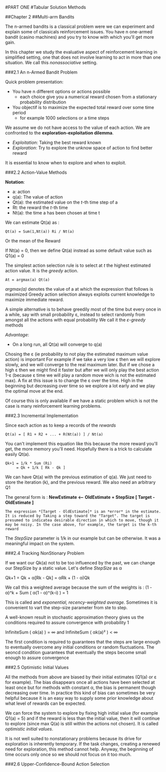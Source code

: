 #PART ONE
#Tabular Solution Methods

##Chapter 2
##Multi-arm Bandits

The n-armed bandits is a classical problem were we can experiment and explain some of classicals reinforcement issues.
You have n one-armed bandit (casino machines) and you try to know with which you'll get more gain.

In this chapter we study the evaluative aspect of reinforcement learning in simplified setting, one that does not involve learning to act in more than one situation. We call this *nonassociative* setting.

###2.1 An n-Armed Bandit Problem

Quick problem presentation:
- You have n different options or actions possible
  - each choice give you a numerical reward chosen from a stationary probability distribution
- You objectif is to maximize the expected total reward over some time period
  - for example 1000 selections or a time steps

We assume we do not have access to the value of each action.
We are confronted to the **exploration-exploitation dilemma**.
- *Exploitation*: Taking the best reward known
- *Exploration*: Try to explore the unknow space of action to find better reward

It is essential to know when to explore and when to exploit.

###2.2 Action-Value Methods

**Notation**:
- a: action
- q(a): The value of action
- Qt(a): the estimated value on the *t*-th time step of a
- Rt: the reward the *t*-th time
- Nt(a): the time a has been chosen at time t

We can estimate Qt(a) as :
```
Qt(a) = Sum(1,Nt(a)) Ri / Nt(a)
```
Or the mean of the Reward

If Nt(a) = 0, then we define Qt(a) instead as some default value such as Q1(a) = 0

The simplest action selection rule is to select at *t* the highest estimated action value.
It is the *greedy* action.

```
At = argmax(a) Qt(a)
```
*argmax(a)* denotes the value of a at which the expression that follows is maximized
Greedy action selection always exploits current knowledge to maximize immediate reward.

A simple alternative is to behave greedily most of the time but every once in a while, say with small probability &epsilon;, instead to select randomly from amongst all the actions with equal probability
We call it the *&epsilon;-greedy* methods

*Advantage*:
- On a long run, all Qt(a) will converge to q(a)

Chosing the &epsilon; (ie probability to not play the estimated maximum value action) is  important
For example if we take a very low &epsilon; then we will explore slowly, and we will converge to the real maximum later.
But if we chose a high &epsilon; then we might find it faster but after we will only play the best action 1-&epsilon; (because &epsilon; time we will play a random move wich is not the estimated max).
A fix at this issue is to change the &epsilon; over the time. High in the beginning but decreasing over time so we explore a lot early and we play the optimal move at the end.

Of course this is only available if we have a static problem which is not the case is many reinforcement learning problems.

###2.3 Incremental Implementation

Since each action as to keep a records of the *rewards*

```
Qt(a) = [ R1 + R2 + ... + R(Nt(a)) ] / Nt(a)
```

You can't implement this equation like this because the more reward you'll get, the more memory you'll need.
Hopefully there is a trick to calculate easily Qt(a).

```
Qk+1 = 1/k * Sum (Ri)
     = Qk + 1/k [ Rk - Qk ]
```

We can have Qt(a) with the previous estimation of q(a).
We just need to store the iteration (k), and the previous reward.
We also need an arbitrary Q1

The general form is :
**NewEstimate <-- OldEstimate + StepSize [ Target - OldEstimate ]**

```quote
The expression *[Target - OldEstimate]* is an *error* in the estimate. It is reduced by Taking a step toward the "Target". The target is presumed to indicatea desirable direction in which to move, though it may be noisy. In the case above, for example, the target is the k-th reward
```
The *StepSize* parameter is 1/k in our example but can be otherwise. It was a meaningful impact on the system.

###2.4 Tracking NonStionary Problem

If we want our Qk(a) not to be too influenced by the past, we can change our StepSize by a static value.
Let's define *StepSize* as &alpha;

Qk+1 = Qk + &alpha;[Rk - Qk]
     = &alpha;Rk + (1 - &alpha;)Qk

We call this a weighted average because the sum of the weights is :
(1 - &alpha;)^k + Sum ( &alpha;(1 - &alpha;)^(k-i) ) = 1

This is called and *exponential, recency-weighted average.*
Sometimes it is convenient to vart the step-size parameter from ste to step.

A well-known result in stochastic approximation theory gives us the conditions required to assure convergence with probability 1

InfiniteSum ( &alpha;k(a) ) = &infin;
and
InfiniteSum ( &alpha;k(a)² ) < &infin;

The first condition is required to guarantees that the steps are large enough to eventually overcome any initial conditions or random fluctuations.
The seoncd condition guarantees that eventually the steps become small enough to assure convergence

###2.5 Optimistic Initial Values

All the methods from above are biased by their initial estimates (Q1(a) or &epsilon; for example).
The bias disappears once all actions have been selected at least once but for methods with constant &alpha;, the bias is permanent though decreasing over time.
In practice this kind of bias can sometimes be very helpful because it is an easy way to supply some prior knowledge about what level of rewards can be expected.

We can force the system to explore by fixing high initial value (for example Q1(a) = 5) and if the reward is less than the initial value, then it will continue to explore (since max Q(a) is still within the actions not chosen).
It is called *optimistic initial values*.

It is not well suited to nonstationary problems because its drive for exploration is inherently temporary. If the task changes, creating a renewed need for exploration, this method cannot help.
Anyway, the beginning of time occurs only once so we should not focus on it too much.

###2.6 Upper-Confidence-Bound Action Selection
